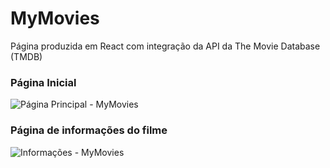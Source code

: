 # MyMovies

Página produzida em React com integração da API da The Movie Database (TMDB)


### Página Inicial
![Página Principal - MyMovies](https://user-images.githubusercontent.com/90854484/188433705-a2ae39be-5d6e-415a-99ae-03410034cdf1.png)



### Página de informações do filme
![Informações - MyMovies](https://user-images.githubusercontent.com/90854484/188434428-ca55e41b-d214-469f-8bd7-d2ab1bfceb4d.png)
